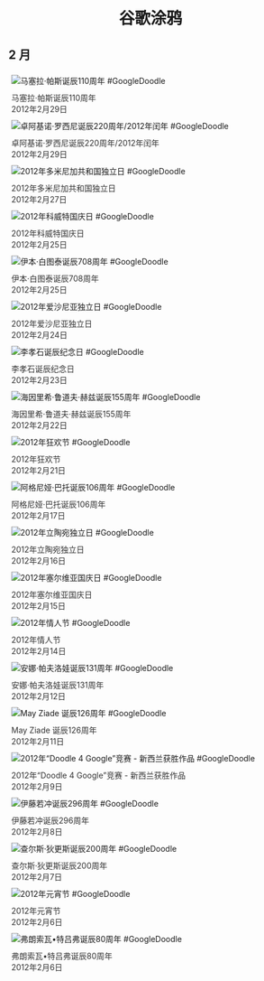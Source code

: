 
<h1 align="center"> 谷歌涂鸦 </h1>




## 2 月

<div class="image">


<img src="https://lh3.googleusercontent.com/3xtX_7CgZ3JTf2uXLOnl16I2SoUXX7t_g_6iQ6yKt8H066rWCdljFhUnsc73NBIWb8EP3KObnCAFIr3nuclXhhp2SgoelwWlosNTtsje-Q=s660" alt="马塞拉·帕斯诞辰110周年 #GoogleDoodle" style="margin: 5px"/>
<div class="info" style="font-size: 14px; color:#333333; margin:5px"><div class="title">马塞拉·帕斯诞辰110周年</div><div class="date">2012年2月29日</div></div>

<img src="https://lh3.googleusercontent.com/oCdWAJzikuUhu-MwJMKR-gFVbY0XSq2zuvY6w9K5mgakAn8lop1K1q6c4l4kOTO1oWa_BoJp2KuN6ZIUtVucRKbt_miQZmQ3w0ThEe7zVA=s660" alt="卓阿基诺·罗西尼诞辰220周年/2012年闰年 #GoogleDoodle" style="margin: 5px"/>
<div class="info" style="font-size: 14px; color:#333333; margin:5px"><div class="title">卓阿基诺·罗西尼诞辰220周年/2012年闰年</div><div class="date">2012年2月29日</div></div>

<img src="https://lh3.googleusercontent.com/WCNQfpkXItAVLRPdsxx7d8O9yHf1spUilzBJRs9ZL53DibeX9QDlLvmfhsEY2cThN-3fq61h-N4szfnLHe0lbkBprYtmdVi36Hv7fEqq=s660" alt="2012年多米尼加共和国独立日 #GoogleDoodle" style="margin: 5px"/>
<div class="info" style="font-size: 14px; color:#333333; margin:5px"><div class="title">2012年多米尼加共和国独立日</div><div class="date">2012年2月27日</div></div>

<img src="https://lh3.googleusercontent.com/Fbw0EdKNJOJ25sv4EbTodjCe6Dxz0uxpAgScaH3K_mqlzDw53umfNfrF5HTn2hCjRwY6C08XYWCRQeDH0NYcW2HpYgeBohCuMzpz7GA=s660" alt="2012年科威特国庆日 #GoogleDoodle" style="margin: 5px"/>
<div class="info" style="font-size: 14px; color:#333333; margin:5px"><div class="title">2012年科威特国庆日</div><div class="date">2012年2月25日</div></div>

<img src="https://lh3.googleusercontent.com/429NetsPejpMgeXqZuA15mCFLQykowhHNnbkSa1L8SHq9Kp9De-EBPlmOknzJ_HRykzt5FPhwpju_M3uKeuZlKegwdRQSzrH8NfdwR_B=s660" alt="伊本·白图泰诞辰708周年 #GoogleDoodle" style="margin: 5px"/>
<div class="info" style="font-size: 14px; color:#333333; margin:5px"><div class="title">伊本·白图泰诞辰708周年</div><div class="date">2012年2月25日</div></div>

<img src="https://lh3.googleusercontent.com/y-K6TxJiXCiTHIazAXsAOsavnnHYKpnleRLPjFRZTo-NABMlPwZjUrIe2fyDx83qKsTXUljKJEeZDuBIG6XCMkJfJI9RXtFR9HKLcmM2=s660" alt="2012年爱沙尼亚独立日 #GoogleDoodle" style="margin: 5px"/>
<div class="info" style="font-size: 14px; color:#333333; margin:5px"><div class="title">2012年爱沙尼亚独立日</div><div class="date">2012年2月24日</div></div>

<img src="https://lh3.googleusercontent.com/s6PW5LZmwLry38qUyVuUjd4norKjF3DjP0WOykEx12plyk1sgH7CQeIJ9hNpJ2c2NesPa-Kb6dGlY3TqsCXTEy32iSEdSEmEVK0ezILM=s660" alt="李孝石诞辰纪念日 #GoogleDoodle" style="margin: 5px"/>
<div class="info" style="font-size: 14px; color:#333333; margin:5px"><div class="title">李孝石诞辰纪念日</div><div class="date">2012年2月23日</div></div>

<img src="https://www.google.com/logos/2012/hertz-2011-hp.gif" alt="海因里希·鲁道夫·赫兹诞辰155周年 #GoogleDoodle" style="margin: 5px"/>
<div class="info" style="font-size: 14px; color:#333333; margin:5px"><div class="title">海因里希·鲁道夫·赫兹诞辰155周年</div><div class="date">2012年2月22日</div></div>

<img src="https://lh3.googleusercontent.com/gMqxu35RQyYJE0RNFN-m7-HUDziUaVkc2dvSlCYTPVKhzKwwagDG73hjKxbMSQReEqeCw1ue4i9_i97ZYkQK4C9PqyisEHx9bZmC-pk=s660" alt="2012年狂欢节 #GoogleDoodle" style="margin: 5px"/>
<div class="info" style="font-size: 14px; color:#333333; margin:5px"><div class="title">2012年狂欢节</div><div class="date">2012年2月21日</div></div>

<img src="https://lh3.googleusercontent.com/RzSurVg6c68iQdSgN_XCetQ0ITyJjbCtZB8SZAsvq3uDYEm6pf1Szg0tLPH-vYdAgg1E78m-52IcsQs-inQjPxxVACdr9P97ls5nJiw=s660" alt="阿格尼娅·巴托诞辰106周年 #GoogleDoodle" style="margin: 5px"/>
<div class="info" style="font-size: 14px; color:#333333; margin:5px"><div class="title">阿格尼娅·巴托诞辰106周年</div><div class="date">2012年2月17日</div></div>

<img src="https://lh3.googleusercontent.com/keSnYqsuUSwjpXUhLmi-m8R0h5p-oTr5nTcXdzkqqDn-KMLv6Ft0BhHH2sEz8FLDT9rjytwXzeG1opFDqdcHJ6CP4amxP99MsprXIAo=s660" alt="2012年立陶宛独立日 #GoogleDoodle" style="margin: 5px"/>
<div class="info" style="font-size: 14px; color:#333333; margin:5px"><div class="title">2012年立陶宛独立日</div><div class="date">2012年2月16日</div></div>

<img src="https://lh3.googleusercontent.com/sxM1YNU-x2nyPZXCiFQ-rD4W-xPM5gheLySXwjFIWLkryMTL-MmWnooK-juYKTgabXlczbR2cWf2LEWicXJGcrOgAMcUxLQPkQVYnNotOA=s660" alt="2012年塞尔维亚国庆日 #GoogleDoodle" style="margin: 5px"/>
<div class="info" style="font-size: 14px; color:#333333; margin:5px"><div class="title">2012年塞尔维亚国庆日</div><div class="date">2012年2月15日</div></div>

<img src="https://lh3.googleusercontent.com/0iKarlG8oxfBrcH9hDjBHatJ8K_ADNpbLjXuXK6krTW4sDO1CWiu7_wxN-s5LpBlfLlMhhTLsoU4mPkao6l75L1I3gWNmWr30tb1kG2h=s660" alt="2012年情人节 #GoogleDoodle" style="margin: 5px"/>
<div class="info" style="font-size: 14px; color:#333333; margin:5px"><div class="title">2012年情人节</div><div class="date">2012年2月14日</div></div>

<img src="https://lh3.googleusercontent.com/bTvqIFEtFaWbm4K0zBBbNJSU_knJXls0MtN8olMRvhCpiJoFO17fRrPDyYLYgEw0eUtOVH5aTK70LJsE2mCGZpIna8WL98A56eL5Low_=s660" alt="安娜·帕夫洛娃诞辰131周年 #GoogleDoodle" style="margin: 5px"/>
<div class="info" style="font-size: 14px; color:#333333; margin:5px"><div class="title">安娜·帕夫洛娃诞辰131周年</div><div class="date">2012年2月12日</div></div>

<img src="https://www.google.com/logos/2012/ziade-2012-HP.jpg" alt="May Ziade 诞辰126周年 #GoogleDoodle" style="margin: 5px"/>
<div class="info" style="font-size: 14px; color:#333333; margin:5px"><div class="title">May Ziade 诞辰126周年</div><div class="date">2012年2月11日</div></div>

<img src="https://lh3.googleusercontent.com/X_n1fLt9GKpU0eQXizjRPGLsLbGSQErVLHmSfSmWmRL7VprF2jg5o0QPLzt3T6Ff7vy-dpOlpzKj7Se2WsP3aukFlzCCHFx91J2FziAG=s660" alt="2012年“Doodle 4 Google”竞赛 - 新西兰获胜作品 #GoogleDoodle" style="margin: 5px"/>
<div class="info" style="font-size: 14px; color:#333333; margin:5px"><div class="title">2012年“Doodle 4 Google”竞赛 - 新西兰获胜作品</div><div class="date">2012年2月9日</div></div>

<img src="https://lh3.googleusercontent.com/tUzMAJ8bMnrqVBD8yDx6-xs2IsGHLqjt958L1wWwtYmAJKF4msovAgtPps0faIMROaDNDfl7NAa_RAwQ8znp-PwdQNvt7sPxUzVyUze4=s660" alt="伊藤若冲诞辰296周年 #GoogleDoodle" style="margin: 5px"/>
<div class="info" style="font-size: 14px; color:#333333; margin:5px"><div class="title">伊藤若冲诞辰296周年</div><div class="date">2012年2月8日</div></div>

<img src="https://lh3.googleusercontent.com/CUXEP4eVn2Jfwc-8vxRVDfwxhK3QnSWJRtz4TywmzzF0UW5MnqiigPdrVHoteefXs7ZCoq8sTVexyZwFtntIjz8aUVGB5xnTXL3DXvCSTg=s660" alt="查尔斯·狄更斯诞辰200周年 #GoogleDoodle" style="margin: 5px"/>
<div class="info" style="font-size: 14px; color:#333333; margin:5px"><div class="title">查尔斯·狄更斯诞辰200周年</div><div class="date">2012年2月7日</div></div>

<img src="https://lh3.googleusercontent.com/C52ACr_1crR1nOtxVxLGFJa5B_bFqf-MLLm-AKvBdJrHvPFv6fGKw3B2S5fZ6grU-RRR9tPTLSqwaIzkQxY5U-V_dUlgAyoEEM0hE0Ta=s660" alt="2012年元宵节 #GoogleDoodle" style="margin: 5px"/>
<div class="info" style="font-size: 14px; color:#333333; margin:5px"><div class="title">2012年元宵节</div><div class="date">2012年2月6日</div></div>

<img src="https://lh3.googleusercontent.com/4CaNJCtHt3GmBbwjuV8zxgqQMugwDJpsaIAAtZ4qsyjbHa45zIDU1lwn0YiWqYv397x-tXVulW9lptagBeqD2jUinQ8HDIPXAt1_Pg1-=s660" alt="弗朗索瓦•特吕弗诞辰80周年 #GoogleDoodle" style="margin: 5px"/>
<div class="info" style="font-size: 14px; color:#333333; margin:5px"><div class="title">弗朗索瓦•特吕弗诞辰80周年</div><div class="date">2012年2月6日</div></div>

</div>








